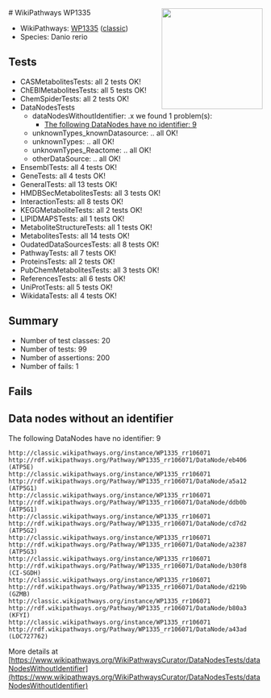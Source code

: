 <img style="float: right; width: 200px" src="https://upload.wikimedia.org/wikipedia/commons/thumb/8/83/Wplogo_with_text_500.png/640px-Wplogo_with_text_500.png" />
# WikiPathways WP1335

* WikiPathways: [WP1335](https://wikipathways.org/pathways/WP1335) ([classic](https://classic.wikipathways.org/instance/WP1335))
* Species: Danio rerio
## Tests
* CASMetabolitesTests: all 2 tests OK!
* ChEBIMetabolitesTests: all 5 tests OK!
* ChemSpiderTests: all 2 tests OK!
* DataNodesTests
    * dataNodesWithoutIdentifier: .x we found 1 problem(s):
        * [The following DataNodes have no identifier: 9](#d2d32fa8)
    * unknownTypes_knownDatasource: .. all OK!
    * unknownTypes: .. all OK!
    * unknownTypes_Reactome: .. all OK!
    * otherDataSource: .. all OK!
* EnsemblTests: all 4 tests OK!
* GeneTests: all 4 tests OK!
* GeneralTests: all 13 tests OK!
* HMDBSecMetabolitesTests: all 3 tests OK!
* InteractionTests: all 8 tests OK!
* KEGGMetaboliteTests: all 2 tests OK!
* LIPIDMAPSTests: all 1 tests OK!
* MetaboliteStructureTests: all 1 tests OK!
* MetabolitesTests: all 14 tests OK!
* OudatedDataSourcesTests: all 8 tests OK!
* PathwayTests: all 7 tests OK!
* ProteinsTests: all 2 tests OK!
* PubChemMetabolitesTests: all 3 tests OK!
* ReferencesTests: all 6 tests OK!
* UniProtTests: all 5 tests OK!
* WikidataTests: all 4 tests OK!


## Summary

* Number of test classes: 20
* Number of tests: 99
* Number of assertions: 200
* Number of fails: 1

## Fails

<a name="d2d32fa8" />

## Data nodes without an identifier

The following DataNodes have no identifier: 9
```
http://classic.wikipathways.org/instance/WP1335_rr106071 http://rdf.wikipathways.org/Pathway/WP1335_rr106071/DataNode/eb406 (ATP5E)
http://classic.wikipathways.org/instance/WP1335_rr106071 http://rdf.wikipathways.org/Pathway/WP1335_rr106071/DataNode/a5a12 (ATP5G1)
http://classic.wikipathways.org/instance/WP1335_rr106071 http://rdf.wikipathways.org/Pathway/WP1335_rr106071/DataNode/ddb0b (ATP5G1)
http://classic.wikipathways.org/instance/WP1335_rr106071 http://rdf.wikipathways.org/Pathway/WP1335_rr106071/DataNode/cd7d2 (ATP5G2)
http://classic.wikipathways.org/instance/WP1335_rr106071 http://rdf.wikipathways.org/Pathway/WP1335_rr106071/DataNode/a2387 (ATP5G3)
http://classic.wikipathways.org/instance/WP1335_rr106071 http://rdf.wikipathways.org/Pathway/WP1335_rr106071/DataNode/b30f8 (CI-SGDH)
http://classic.wikipathways.org/instance/WP1335_rr106071 http://rdf.wikipathways.org/Pathway/WP1335_rr106071/DataNode/d219b (GZMB)
http://classic.wikipathways.org/instance/WP1335_rr106071 http://rdf.wikipathways.org/Pathway/WP1335_rr106071/DataNode/b80a3 (KFYI)
http://classic.wikipathways.org/instance/WP1335_rr106071 http://rdf.wikipathways.org/Pathway/WP1335_rr106071/DataNode/a43ad (LOC727762)
```

More details at [https://www.wikipathways.org/WikiPathwaysCurator/DataNodesTests/dataNodesWithoutIdentifier](https://www.wikipathways.org/WikiPathwaysCurator/DataNodesTests/dataNodesWithoutIdentifier)

